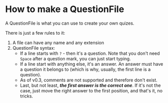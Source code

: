 # How to make a QuestionFile

A QuestionFile is what you can use to create your own quizes.

There is just a few rules to it:

1. A file can have any name and any extension
2. QuestionFile syntax:
    - If a line starts with `?` - then it's a question. Note that you don't need `Space` after a question mark, you can just start typing.
    - If a line start with anything else, it's an answer. An answer must have a question it belongs to (which is why, usually, the first line is a question).
    - As of v0.3, comments are not supported and therefore don't exist.
    - Last, but not least, ***the first answer is the correct one***. If it's not the case, just move the right answer to the first position, and that's it, no tricks.
